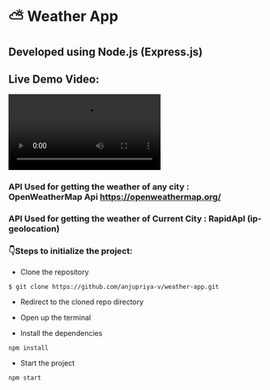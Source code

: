 # ⛅ Weather App

## Developed using Node.js (Express.js)

## Live Demo Video:

<video src="https://user-images.githubusercontent.com/84177086/136154688-5ceb9afc-76c2-40ee-8b69-ae9c54283d8e.mp4" controls>
  Your browser does not support the video tag.
</video>

### API Used for getting the weather of any city : OpenWeatherMap Api https://openweathermap.org/

### API Used for getting the weather of Current City : RapidApI (ip-geolocation)

### :point_down:Steps to initialize the project:

- Clone the repository
```
$ git clone https://github.com/anjupriya-v/weather-app.git
```
- Redirect to the cloned repo directory

- Open up the terminal 

- Install the dependencies
```
npm install
```
- Start the project 
```
npm start
```
